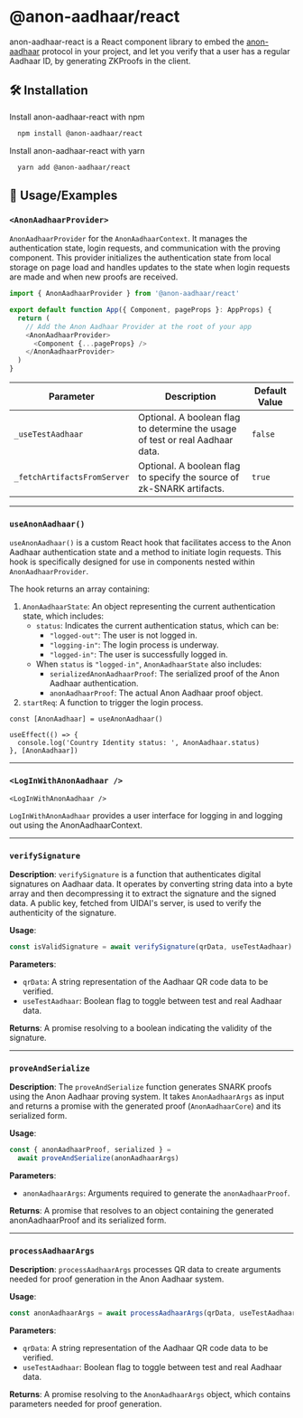 # @anon-aadhaar/react

anon-aadhaar-react is a React component library to embed the [anon-aadhaar](https://github.com/privacy-scaling-explorations/anon-aadhaar) protocol in your project, and let you verify that a user has a regular Aadhaar ID, by generating ZKProofs in the client.

## 🛠️ Installation

Install anon-aadhaar-react with npm

```bash
  npm install @anon-aadhaar/react
```

Install anon-aadhaar-react with yarn

```bash
  yarn add @anon-aadhaar/react
```

## 📜 Usage/Examples

### `<AnonAadhaarProvider>`

`AnonAadhaarProvider` for the `AnonAadhaarContext`. It manages the authentication state, login requests, and communication with the proving component. This provider initializes the authentication state from local storage on page load and handles updates to the state when login requests are made and when new proofs are received.

```ts
import { AnonAadhaarProvider } from '@anon-aadhaar/react'

export default function App({ Component, pageProps }: AppProps) {
  return (
    // Add the Anon Aadhaar Provider at the root of your app
    <AnonAadhaarProvider>
      <Component {...pageProps} />
    </AnonAadhaarProvider>
  )
}
```

| Parameter                   | Description                                                                   | Default Value |
| --------------------------- | ----------------------------------------------------------------------------- | ------------- |
| `_useTestAadhaar`           | Optional. A boolean flag to determine the usage of test or real Aadhaar data. | `false`       |
| `_fetchArtifactsFromServer` | Optional. A boolean flag to specify the source of zk-SNARK artifacts.         | `true`        |

---

### `useAnonAadhaar()`

`useAnonAadhaar()` is a custom React hook that facilitates access to the Anon Aadhaar authentication state and a method to initiate login requests. This hook is specifically designed for use in components nested within `AnonAadhaarProvider`.

The hook returns an array containing:

1. `AnonAadhaarState`: An object representing the current authentication state, which includes:
   - `status`: Indicates the current authentication status, which can be:
     - `"logged-out"`: The user is not logged in.
     - `"logging-in"`: The login process is underway.
     - `"logged-in"`: The user is successfully logged in.
   - When `status` is `"logged-in"`, `AnonAadhaarState` also includes:
     - `serializedAnonAadhaarProof`: The serialized proof of the Anon Aadhaar authentication.
     - `anonAadhaarProof`: The actual Anon Aadhaar proof object.
2. `startReq`: A function to trigger the login process.

```tsx
const [AnonAadhaar] = useAnonAadhaar()

useEffect(() => {
  console.log('Country Identity status: ', AnonAadhaar.status)
}, [AnonAadhaar])
```

---

### `<LogInWithAnonAadhaar />`

```tsx
<LogInWithAnonAadhaar />
```

`LogInWithAnonAadhaar` provides a user interface for logging in and logging out using the AnonAadhaarContext.

---

### `verifySignature`

**Description**: `verifySignature` is a function that authenticates digital signatures on Aadhaar data. It operates by converting string data into a byte array and then decompressing it to extract the signature and the signed data. A public key, fetched from UIDAI's server, is used to verify the authenticity of the signature.

**Usage**:

```ts
const isValidSignature = await verifySignature(qrData, useTestAadhaar)
```

**Parameters**:

- `qrData`: A string representation of the Aadhaar QR code data to be verified.
- `useTestAadhaar`: Boolean flag to toggle between test and real Aadhaar data.

**Returns**: A promise resolving to a boolean indicating the validity of the signature.

---

### `proveAndSerialize`

**Description**: The `proveAndSerialize` function generates SNARK proofs using the Anon Aadhaar proving system. It takes `AnonAadhaarArgs` as input and returns a promise with the generated proof (`AnonAadhaarCore`) and its serialized form.

**Usage**:

```ts
const { anonAadhaarProof, serialized } =
  await proveAndSerialize(anonAadhaarArgs)
```

**Parameters**:

- `anonAadhaarArgs`: Arguments required to generate the `anonAadhaarProof`.

**Returns**: A promise that resolves to an object containing the generated anonAadhaarProof and its serialized form.

---

### `processAadhaarArgs`

**Description**: `processAadhaarArgs` processes QR data to create arguments needed for proof generation in the Anon Aadhaar system.

**Usage**:

```ts
const anonAadhaarArgs = await processAadhaarArgs(qrData, useTestAadhaar)
```

**Parameters**:

- `qrData`: A string representation of the Aadhaar QR code data to be verified.
- `useTestAadhaar`: Boolean flag to toggle between test and real Aadhaar data.

**Returns**: A promise resolving to the `AnonAadhaarArgs` object, which contains parameters needed for proof generation.
